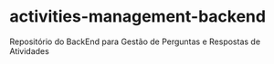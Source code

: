 # activities-management-backend
Repositório do BackEnd para Gestão de Perguntas e Respostas de Atividades
